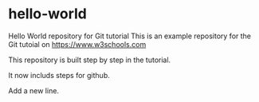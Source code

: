 # hello-world
Hello World repository for Git tutorial
This is an example repository for the Git tutoial on https://www.w3schools.com

This repository is built step by step in the tutorial.

It now includs steps for github.

Add a new line.
